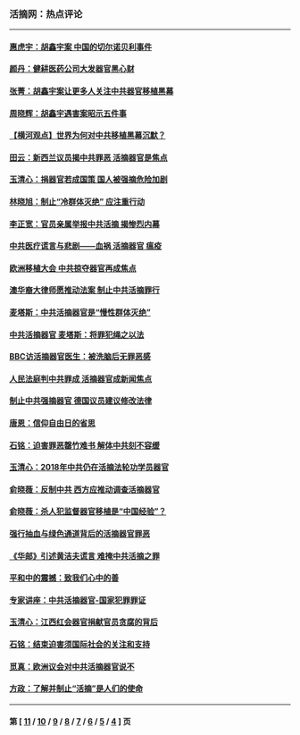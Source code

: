 ### 活摘网：热点评论
---
#### [惠虎宇：胡鑫宇案 中国的切尔诺贝利事件](../../pages/nf5879/n13942916.md?03140430) 
#### [颜丹：健耕医药公司大发器官黑心财](../../pages/nf5879/n13940134.md?03140430) 
#### [张菁：胡鑫宇案让更多人关注中共器官移植黑幕](../../pages/nf5879/n13929073.md?03140430) 
#### [周晓辉：胡鑫宇遇害案昭示五件事](../../pages/nf5879/n13921870.md?03140430) 
#### [【横河观点】世界为何对中共移植黑幕沉默？](../../pages/nf5879/n13244249.md?03140430) 
#### [田云：新西兰议员揭中共罪恶 活摘器官是焦点](../../pages/nf5879/n13070629.md?03140430) 
#### [玉清心：捐器官若成国策 国人被强摘危险加剧](../../pages/nf5879/n12802713.md?03140430) 
#### [林晓旭：制止“冷群体灭绝” 应注重行动](../../pages/nf5879/n12779736.md?03140430) 
#### [李正宽：官员亲属举报中共活摘 揭惨烈内幕](../../pages/nf5879/n12684490.md?03140430) 
#### [中共医疗谎言与悲剧——血祸 活摘器官 瘟疫](../../pages/nf5879/n12372103.md?03140430) 
#### [欧洲移植大会 中共掠夺器官再成焦点](../../pages/nf5879/n11538883.md?03140430) 
#### [澳华裔大律师愿推动法案 制止中共活摘罪行](../../pages/nf5879/n11377039.md?03140430) 
#### [麦塔斯：中共活摘器官是“慢性群体灭绝”](../../pages/nf5879/n11350529.md?03140430) 
#### [中共活摘器官 麦塔斯：将罪犯绳之以法](../../pages/nf5879/n11347973.md?03140430) 
#### [BBC访活摘器官医生：被洗脑后无罪恶感](../../pages/nf5879/n11335935.md?03140430) 
#### [人民法庭判中共罪成 活摘器官成新闻焦点](../../pages/nf5879/n11331578.md?03140430) 
#### [制止中共强摘器官 德国议员建议修改法律](../../pages/nf5879/n11249451.md?03140430) 
#### [唐恩：信仰自由日的省思](../../pages/nf5879/n11003525.md?03140430) 
#### [石铭：迫害罪恶罄竹难书  解体中共刻不容缓](../../pages/nf5879/n10942855.md?03140430) 
#### [玉清心：2018年中共仍在活摘法轮功学员器官](../../pages/nf5879/n10914646.md?03140430) 
#### [俞晓薇：反制中共 西方应推动调查活摘器官](../../pages/nf5879/n10794671.md?03140430) 
#### [俞晓薇：杀人犯监督器官移植是“中国经验”？](../../pages/nf5879/n10466427.md?03140430) 
#### [强行抽血与绿色通道背后的活摘器官罪恶](../../pages/nf5879/n10004708.md?03140430) 
#### [《华邮》引述黄洁夫谎言 难掩中共活摘之罪](../../pages/nf5879/n9642309.md?03140430) 
#### [平和中的震撼：致我们心中的善](../../pages/nf5879/n9021123.md?03140430) 
#### [专家讲座：中共活摘器官-国家犯罪罪证](../../pages/nf5879/n8828153.md?03140430) 
#### [玉清心：江西红会器官捐献官员贪腐的背后](../../pages/nf5879/n8522122.md?03140430) 
#### [石铭：结束迫害须国际社会的关注和支持](../../pages/nf5879/n8443497.md?03140430) 
#### [觅真：欧洲议会对中共活摘器官说不](../../pages/nf5879/n8337486.md?03140430) 
#### [方政：了解并制止“活摘”是人们的使命](../../pages/nf5879/n8329214.md?03140430) 

---
#### 第 [ [11](./11.md?03140430) / [10](./10.md?03140430) / [9](./9.md?03140430) / [8](./8.md?03140430) / [7](./7.md?03140430) / [6](./6.md?03140430) / [5](./5.md?03140430) / [4](./4.md?03140430) ] 页
